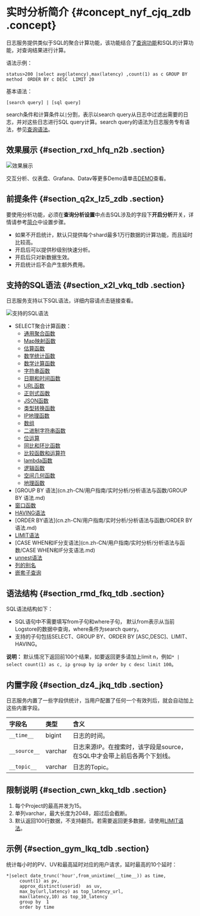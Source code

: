 # 实时分析简介 {#concept_nyf_cjq_zdb .concept}

日志服务提供类似于SQL的聚合计算功能，该功能结合了[查询功能](cn.zh-CN/用户指南/索引与查询/查询语法.md)和SQL的计算功能，对查询结果进行计算。

语法示例：

```
status>200 |select avg(latency),max(latency) ,count(1) as c GROUP BY  method  ORDER BY c DESC  LIMIT 20
```

基本语法：

```
[search query] | [sql query]
```

search条件和计算条件以`|`分割，表示以search query从日志中过滤出需要的日志，并对这些日志进行SQL query计算。search query的语法为日志服务专有语法，参见[查询语法](cn.zh-CN/用户指南/索引与查询/查询语法.md)。

## 效果展示 {#section_rxd_hfq_n2b .section}

![](images/7348_zh-CN.png "效果展示")

交互分析、仪表盘、Grafana、Datav等更多Demo请单击[DEMO](http://logdemo.oss-cn-beijing.aliyuncs.com/)查看。

## 前提条件 {#section_q2x_lz5_zdb .section}

要使用分析功能，必须在**查询分析设置**中点击SQL涉及的字段下**开启分析**开关，详情请参考[简介](cn.zh-CN/用户指南/索引与查询/简介.md)中设置步骤。

-   如果不开启统计，默认只提供每个shard最多1万行数据的计算功能，而且延时比较高。
-   开启后可以提供秒级别快速分析。
-   开启后只对新数据生效。
-   开启统计后不会产生额外费用。

## 支持的SQL语法 {#section_x2l_vkq_tdb .section}

日志服务支持以下SQL语法，详细内容请点击链接查看。

![](images/5685_zh-CN.png "支持的SQL语法")

-   SELECT聚合计算函数：
    -   [通用聚合函数](cn.zh-CN/用户指南/实时分析/分析语法与函数/通用聚合函数.md)
    -   [Map映射函数](cn.zh-CN/用户指南/实时分析/分析语法与函数/Map映射函数.md)
    -   [估算函数](cn.zh-CN/用户指南/实时分析/分析语法与函数/估算函数.md)
    -   [数学统计函数](cn.zh-CN/用户指南/实时分析/分析语法与函数/数学统计函数.md)
    -   [数学计算函数](cn.zh-CN/用户指南/实时分析/分析语法与函数/数学计算函数.md)
    -   [字符串函数](cn.zh-CN/用户指南/实时分析/分析语法与函数/字符串函数.md)
    -   [日期和时间函数](cn.zh-CN/用户指南/实时分析/分析语法与函数/日期和时间函数.md)
    -   [URL函数](cn.zh-CN/用户指南/实时分析/分析语法与函数/URL函数.md)
    -   [正则式函数](cn.zh-CN/用户指南/实时分析/分析语法与函数/正则式函数.md)
    -   [JSON函数](cn.zh-CN/用户指南/实时分析/分析语法与函数/JSON函数.md)
    -   [类型转换函数](cn.zh-CN/用户指南/实时分析/分析语法与函数/类型转换函数.md)
    -   [IP地理函数](cn.zh-CN/用户指南/实时分析/分析语法与函数/IP地理函数.md)
    -   [数组](cn.zh-CN/用户指南/实时分析/分析语法与函数/数组.md)
    -   [二进制字符串函数](cn.zh-CN/用户指南/实时分析/分析语法与函数/二进制字符串函数.md)
    -   [位运算](cn.zh-CN/用户指南/实时分析/分析语法与函数/位运算.md)
    -   [同比和环比函数](cn.zh-CN/用户指南/实时分析/分析语法与函数/同比和环比函数.md)
    -   [比较函数和运算符](cn.zh-CN/用户指南/实时分析/分析语法与函数/比较函数和运算符.md)
    -   [lambda函数](cn.zh-CN/用户指南/实时分析/分析语法与函数/lambda函数.md)
    -   [逻辑函数](cn.zh-CN/用户指南/实时分析/分析语法与函数/逻辑函数.md)
    -   [空间几何函数](cn.zh-CN/用户指南/实时分析/分析语法与函数/空间几何函数.md)
    -   [地理函数](cn.zh-CN/用户指南/实时分析/分析语法与函数/地理函数.md)
-   [GROUP BY 语法](cn.zh-CN/用户指南/实时分析/分析语法与函数/GROUP BY 语法.md)
-   [窗口函数](cn.zh-CN/用户指南/实时分析/分析语法与函数/窗口函数.md)
-   [HAVING语法](cn.zh-CN/用户指南/实时分析/分析语法与函数/HAVING语法.md)
-   [ORDER BY语法](cn.zh-CN/用户指南/实时分析/分析语法与函数/ORDER BY语法.md)
-   [LIMIT语法](cn.zh-CN/用户指南/实时分析/分析语法与函数/LIMIT语法.md)
-   [CASE WHEN和IF分支语法](cn.zh-CN/用户指南/实时分析/分析语法与函数/CASE WHEN和IF分支语法.md)
-   [unnest语法](cn.zh-CN/用户指南/实时分析/分析语法与函数/unnest语法.md)
-   [列的别名](cn.zh-CN/用户指南/实时分析/分析语法与函数/列的别名.md)
-   [嵌套子查询](cn.zh-CN/用户指南/实时分析/分析语法与函数/嵌套子查询.md)

## 语法结构 {#section_rmd_fkq_tdb .section}

SQL语法结构如下：

-   SQL语句中不需要填写from子句和where子句， 默认from表示从当前Logstore的数据中查询，where条件为search query。
-   支持的子句包括SELECT、GROUP BY、ORDER BY \[ASC,DESC\]、LIMIT、HAVING。

**说明：** 默认情况下返回前100个结果，如要返回更多请加上limit n，例如`* | select count(1) as c, ip group by ip order by c desc limit 100`。

## 内置字段 {#section_dz4_jkq_tdb .section}

日志服务内置了一些字段供统计，当用户配置了任何一个有效列后，就会自动加上这些内置字段。

|字段名|类型|含义|
|:--|:-|:-|
| `__time__` |bigint|日志的时间。|
| `__source__` |varchar|日志来源IP。在搜索时，该字段是source，在SQL中才会带上前后各两个下划线。|
| `__topic__` |varchar|日志的Topic。|

## 限制说明 {#section_cwn_kkq_tdb .section}

1.  每个Project的最高并发为15。
2.  单列varchar，最大长度为2048，超过后会截断。
3.  默认返回100行数据，不支持翻页。若需要返回更多数据，请使用[LIMIT语法](cn.zh-CN/用户指南/实时分析/分析语法与函数/LIMIT语法.md)。

## 示例 {#section_gym_lkq_tdb .section}

统计每小时的PV、UV和最高延时对应的用户请求，延时最高的10个延时：

```
*|select date_trunc('hour',from_unixtime(__time__)) as time, 
     count(1) as pv, 
     approx_distinct(userid)  as uv,
     max_by(url,latency) as top_latency_url,
     max(latency,10) as top_10_latency
     group by  1
     order by time
```

